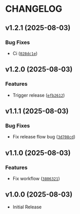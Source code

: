 # CHANGELOG

<!-- version list -->

## v1.2.1 (2025-08-03)

### Bug Fixes

- Ci
  ([`028dc1e`](https://github.com/varphi-lang/varphi-devkit/commit/028dc1e4bc425129ca5d4b9528f3eb6fa9e85ec9))


## v1.2.0 (2025-08-03)

### Features

- Trigger release
  ([`efb2612`](https://github.com/varphi-lang/varphi-devkit/commit/efb26124df24abc0a033d653c2a832db1003c187))


## v1.1.1 (2025-08-03)

### Bug Fixes

- Fix release flow bug
  ([`3d708cd`](https://github.com/varphi-lang/varphi-devkit/commit/3d708cd376df3fa0312413f08869f2ec12ff68d3))


## v1.1.0 (2025-08-03)

### Features

- Fix workflow
  ([`3806321`](https://github.com/varphi-lang/varphi-devkit/commit/3806321fd14dce855eb001ffb01b73c88bd4fb56))


## v1.0.0 (2025-08-03)

- Initial Release
